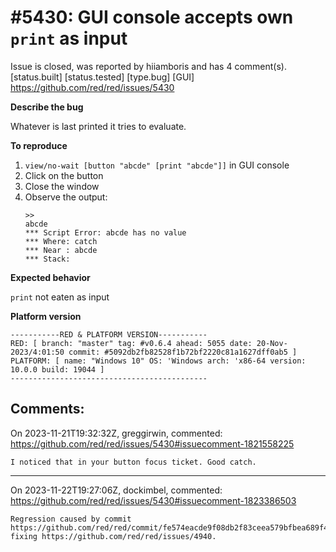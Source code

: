 
#5430: GUI console accepts own `print` as input
================================================================================
Issue is closed, was reported by hiiamboris and has 4 comment(s).
[status.built] [status.tested] [type.bug] [GUI]
<https://github.com/red/red/issues/5430>

**Describe the bug**

Whatever is last printed it tries to evaluate.

**To reproduce**

1. `view/no-wait [button "abcde" [print "abcde"]]` in GUI console
2. Click on the button
3. Close the window
4. Observe the output:
   ```
   >> 
   abcde
   *** Script Error: abcde has no value
   *** Where: catch
   *** Near : abcde
   *** Stack:  
   ```

**Expected behavior**

`print` not eaten as input

**Platform version**
```
-----------RED & PLATFORM VERSION----------- 
RED: [ branch: "master" tag: #v0.6.4 ahead: 5055 date: 20-Nov-2023/4:01:50 commit: #5092db2fb82528f1b72bf2220c81a1627dff0ab5 ]
PLATFORM: [ name: "Windows 10" OS: 'Windows arch: 'x86-64 version: 10.0.0 build: 19044 ]
--------------------------------------------
```


Comments:
--------------------------------------------------------------------------------

On 2023-11-21T19:32:32Z, greggirwin, commented:
<https://github.com/red/red/issues/5430#issuecomment-1821558225>

    I noticed that in your button focus ticket. Good catch.

--------------------------------------------------------------------------------

On 2023-11-22T19:27:06Z, dockimbel, commented:
<https://github.com/red/red/issues/5430#issuecomment-1823386503>

    Regression caused by commit https://github.com/red/red/commit/fe574eacde9f08db2f83ceea579bfbea689f4e25 fixing https://github.com/red/red/issues/4940.

